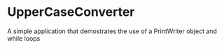 UpperCaseConverter
==================

A simple application that demostrates the use of a PrintWriter object and while loops
